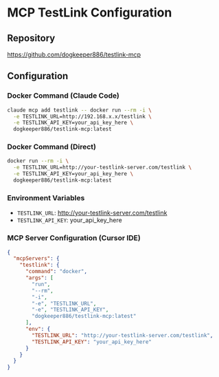 # MCP TestLink Configuration

## Repository
https://github.com/dogkeeper886/testlink-mcp

## Configuration

### Docker Command (Claude Code)
```bash
claude mcp add testlink -- docker run --rm -i \
  -e TESTLINK_URL=http://192.168.x.x/testlink \
  -e TESTLINK_API_KEY=your_api_key_here \
  dogkeeper886/testlink-mcp:latest
```

### Docker Command (Direct)
```bash
docker run --rm -i \
  -e TESTLINK_URL=http://your-testlink-server.com/testlink \
  -e TESTLINK_API_KEY=your_api_key_here \
  dogkeeper886/testlink-mcp:latest
```

### Environment Variables
- `TESTLINK_URL`: http://your-testlink-server.com/testlink
- `TESTLINK_API_KEY`: your_api_key_here

### MCP Server Configuration (Cursor IDE)
```json
{
  "mcpServers": {
    "testlink": {
      "command": "docker",
      "args": [
        "run",
        "--rm",
        "-i",
        "-e", "TESTLINK_URL",
        "-e", "TESTLINK_API_KEY",
        "dogkeeper886/testlink-mcp:latest"
      ],
      "env": {
        "TESTLINK_URL": "http://your-testlink-server.com/testlink",
        "TESTLINK_API_KEY": "your_api_key_here"
      }
    }
  }
}
```
